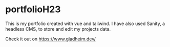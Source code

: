 # portfolioH23
This is my portfolio created with vue and tailwind. I have also used Sanity, a headless CMS, to store and edit my projects data. 

Check it out on https://www.gladheim.dev/

